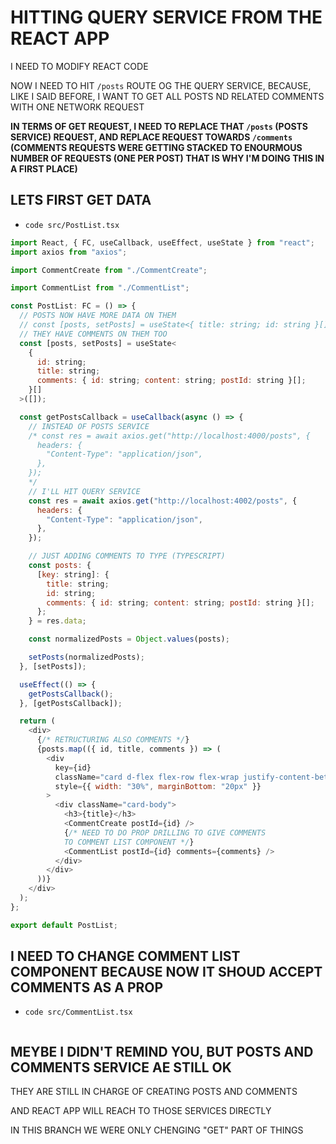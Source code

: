 # HITTING QUERY SERVICE FROM THE REACT APP

I NEED TO MODIFY REACT CODE

NOW I NEED TO HIT `/posts` ROUTE OG THE QUERY SERVICE, BECAUSE, LIKE I SAID BEFORE, I WANT TO GET ALL POSTS ND RELATED COMMENTS WITH ONE NETWORK REQUEST

**IN TERMS OF GET REQUEST, I NEED TO REPLACE THAT `/posts` (POSTS SERVICE) REQUEST, AND REPLACE REQUEST TOWARDS `/comments` (COMMENTS REQUESTS WERE GETTING STACKED TO ENOURMOUS NUMBER OF REQUESTS (ONE PER POST) THAT IS WHY I'M DOING THIS IN A FIRST PLACE)**

## LETS FIRST GET DATA

- `code src/PostList.tsx`

```js
import React, { FC, useCallback, useEffect, useState } from "react";
import axios from "axios";

import CommentCreate from "./CommentCreate";

import CommentList from "./CommentList";

const PostList: FC = () => {
  // POSTS NOW HAVE MORE DATA ON THEM
  // const [posts, setPosts] = useState<{ title: string; id: string }[]>([]);
  // THEY HAVE COMMENTS ON THEM TOO
  const [posts, setPosts] = useState<
    {
      id: string;
      title: string;
      comments: { id: string; content: string; postId: string }[];
    }[]
  >([]);

  const getPostsCallback = useCallback(async () => {
    // INSTEAD OF POSTS SERVICE
    /* const res = await axios.get("http://localhost:4000/posts", {
      headers: {
        "Content-Type": "application/json",
      },
    });
    */
    // I'LL HIT QUERY SERVICE
    const res = await axios.get("http://localhost:4002/posts", {
      headers: {
        "Content-Type": "application/json",
      },
    });

    // JUST ADDING COMMENTS TO TYPE (TYPESCRIPT)
    const posts: {
      [key: string]: {
        title: string;
        id: string;
        comments: { id: string; content: string; postId: string }[];
      };
    } = res.data;

    const normalizedPosts = Object.values(posts);

    setPosts(normalizedPosts);
  }, [setPosts]);

  useEffect(() => {
    getPostsCallback();
  }, [getPostsCallback]);

  return (
    <div>
      {/* RETRUCTURING ALSO COMMENTS */}
      {posts.map(({ id, title, comments }) => (
        <div
          key={id}
          className="card d-flex flex-row flex-wrap justify-content-between"
          style={{ width: "30%", marginBottom: "20px" }}
        >
          <div className="card-body">
            <h3>{title}</h3>
            <CommentCreate postId={id} />
            {/* NEED TO DO PROP DRILLING TO GIVE COMMENTS
            TO COMMENT LIST COMPONENT */}
            <CommentList postId={id} comments={comments} />
          </div>
        </div>
      ))}
    </div>
  );
};

export default PostList;
```

## I NEED TO CHANGE COMMENT LIST COMPONENT BECAUSE NOW IT SHOUD ACCEPT COMMENTS AS A PROP

- `code src/CommentList.tsx`

```tsx

```

## MEYBE I DIDN'T REMIND YOU, BUT POSTS AND COMMENTS SERVICE AE STILL OK

THEY ARE STILL IN CHARGE OF CREATING POSTS AND COMMENTS

AND REACT APP WILL REACH TO THOSE SERVICES DIRECTLY

IN THIS BRANCH WE WERE ONLY CHENGING "GET" PART OF THINGS
